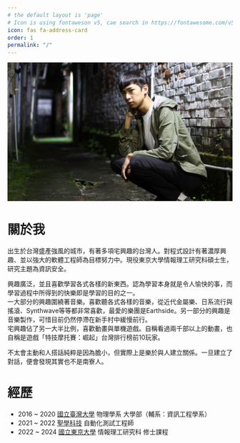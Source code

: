```yaml
---
# the default layout is 'page'
# Icon is using fontaweson v5, cae search in https://fontawesome.com/v5/search
icon: fas fa-address-card
order: 1
permalink: "/"
---
```



![image](/assets/img/樂器行結束.jpeg)

# 關於我
出生於台灣盛產強風的城市，有著多項宅興趣的台灣人。對程式設計有著濃厚興趣、並以強大的軟體工程師為目標努力中。現役東京大學情報理工研究科碩士生，研究主題為資訊安全。

興趣廣泛，並且喜歡學習各式各樣的新東西。認為學習本身就是令人愉快的事，而學習過程中所得到的快樂即是學習的目的之一。<br>
一大部分的興趣圍繞著音樂。喜歡聽各式各樣的音樂，從近代金屬樂、日系流行與搖滾、Synthwave等等都非常喜歡，最愛的樂團是Earthside。另一部分的興趣是音樂製作，可惜目前仍然停滯在新手村中緩慢前行。<br>
宅興趣佔了另一大半比例，喜歡動畫與單機遊戲。自稱看過兩千部以上的動畫，也自稱是遊戲「特技摩托賽：崛起」台灣排行榜前10玩家。

不太會主動和人搭話純粹是因為膽小，但實際上是樂於與人建立關係。一旦建立了對話，便會發現其實也不是南寮人。

# 經歷

<div id="experience" class="pl-xl-3" bis_skin_checked="1">
    <ul class="list-unstyled">
        <li>
            <span class="date day">2016 ~ 2020</span>
            <a href="https://www.ntu.edu.tw/" target="_blank">國立臺灣大學</a><span> 物理學系 大學部（輔系：資訊工程學系）</span>
        </li>
        <li>
            <span class="date day">2021 ~ 2022</span>
            <a href="https://www.gofreight.com/" target="_blank">聖學科技</a><span> 自動化測試工程師</span>
        </li>
        <li>
            <span class="date day">2022 ~ 2024</span>
            <a href="https://www.u-tokyo.ac.jp" target="_blank">國立東京大學</a><span> 情報理工研究科 修士課程</span>
        </li>
    </ul>
</div>

<!-- # Projects -->

<!-- # CV -->
